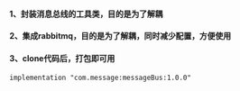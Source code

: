 #### 1、封装消息总线的工具类，目的是为了解耦

#### 2、集成rabbitmq，目的是为了解耦，同时减少配置，方便使用

#### 3、clone代码后，打包即可用
````
implementation "com.message:messageBus:1.0.0"
````